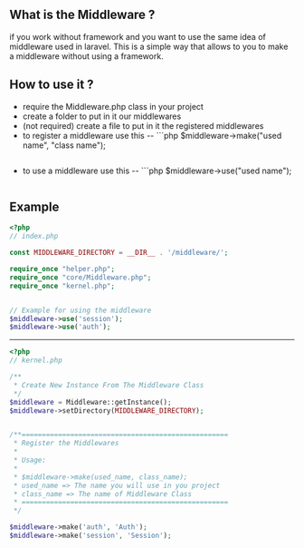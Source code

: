 ## What is the Middleware ?
if you work without framework and you want to use the same idea of middleware used in laravel. This is a simple way that allows to you to make a middleware without using a framework.

## How to use it ?
- require the Middleware.php class in your project
- create a folder to put in it our middlewares
- (not required) create a file to put in it the registered middlewares
- to register a middleware use this
--  ```php
	$middleware->make("used name", "class name");
	```
- to use a middleware use this
--  ```php
	$middleware->use("used name");
	```

## Example
```php
<?php
// index.php

const MIDDLEWARE_DIRECTORY = __DIR__ . '/middleware/';

require_once "helper.php";
require_once "core/Middleware.php";
require_once "kernel.php";


// Example for using the middleware
$middleware->use('session');
$middleware->use('auth');
```

<hr>

```php
<?php
// kernel.php

/**
 * Create New Instance From The Middleware Class
 */
$middleware = Middleware::getInstance();
$middleware->setDirectory(MIDDLEWARE_DIRECTORY);


/**===================================================
 * Register the Middlewares
 * 
 * Usage:
 * 
 * $middleware->make(used_name, class_name);
 * used_name => The name you will use in you project
 * class_name => The name of Middleware Class
 * ===================================================
 */

$middleware->make('auth', 'Auth');
$middleware->make('session', 'Session');
```
